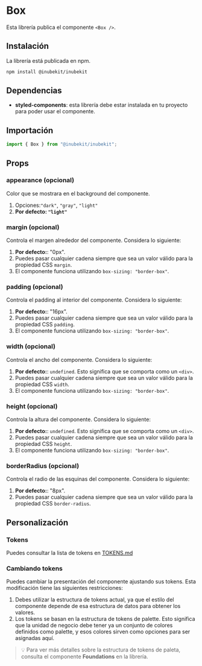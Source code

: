 # Box

Esta librería publica el componente `<Box />`.

## Instalación

La librería está publicada en npm.

```bash
npm install @inubekit/inubekit
```

## Dependencias

- **styled-components**: esta librería debe estar instalada en tu proyecto para poder usar el componente.

## Importación

```jsx
import { Box } from "@inubekit/inubekit";
```

## Props

### appearance (opcional)

Color que se mostrara en el background del componente.

1. Opciones:`"dark"`, `"gray"`, `"light"`
2. **Por defecto: `"light"`**

### margin (opcional)

Controla el margen alrededor del componente. Considera lo siguiente:

1. **Por defecto:**: "0px".
2. Puedes pasar cualquier cadena siempre que sea un valor válido para la propiedad CSS `margin`.
3. El componente funciona utilizando `box-sizing: "border-box"`.

### padding (opcional)

Controla el padding al interior del componente. Considera lo siguiente:

1. **Por defecto:**: "16px".
2. Puedes pasar cualquier cadena siempre que sea un valor válido para la propiedad CSS `padding`.
3. El componente funciona utilizando `box-sizing: "border-box"`.

### width (opcional)

Controla el ancho del componente. Considera lo siguiente:

1. **Por defecto:**: `undefined`. Esto significa que se comporta como un `<div>`.
2. Puedes pasar cualquier cadena siempre que sea un valor válido para la propiedad CSS `width`.
3. El componente funciona utilizando `box-sizing: "border-box"`.

### height (opcional)

Controla la altura del componente. Considera lo siguiente:

1. **Por defecto:**: `undefined`. Esto significa que se comporta como un `<div>`.
2. Puedes pasar cualquier cadena siempre que sea un valor válido para la propiedad CSS `height`.
3. El componente funciona utilizando `box-sizing: "border-box"`.

### borderRadius (opcional)

Controla el radio de las esquinas del componente. Considera lo siguiente:

1. **Por defecto:**: "8px".
2. Puedes pasar cualquier cadena siempre que sea un valor válido para la propiedad CSS `border-radius`.

## Personalización

### Tokens

Puedes consultar la lista de tokens en [TOKENS.md](./TOKENS.md)

### Cambiando tokens

Puedes cambiar la presentación del componente ajustando sus tokens. Esta modificación tiene las siguientes restricciones:

1. Debes utilizar la estructura de tokens actual, ya que el estilo del componente depende de esa estructura de datos para obtener los valores.
2. Los tokens se basan en la estructura de tokens de palette. Esto significa que la unidad de negocio debe tener ya un conjunto de colores definidos como palette, y esos colores sirven como opciones para ser asignadas aquí.

> 💡 Para ver más detalles sobre la estructura de tokens de paleta, consulta el componente **Foundations** en la librería.
